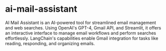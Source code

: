 # ai-mail-assistant
AI Mail Assistant is an AI-powered tool for streamlined email management and web searches. Using OpenAI's GPT-4, Gmail API, and Streamlit, it offers an interactive interface to manage email workflows and perform searches effortlessly. LangChain's capabilities enable Gmail integration for tasks like reading, responding, and organizing emails.

